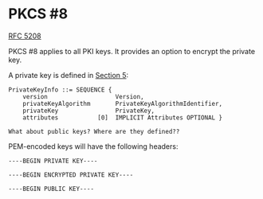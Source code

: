 # PKCS #8

[RFC 5208](https://datatracker.ietf.org/doc/html/rfc5208)

PKCS #8 applies to all PKI keys. It provides an option to encrypt the private key.

A private key is defined in [Section 5](https://datatracker.ietf.org/doc/html/rfc5208#section-5):

```
PrivateKeyInfo ::= SEQUENCE {
    version                   Version,
    privateKeyAlgorithm       PrivateKeyAlgorithmIdentifier,
    privateKey                PrivateKey,
    attributes           [0]  IMPLICIT Attributes OPTIONAL }
```

```admonish question title="Public keys"
What about public keys? Where are they defined??
```

PEM-encoded keys will have the following headers:

```
----BEGIN PRIVATE KEY----
```

```
----BEGIN ENCRYPTED PRIVATE KEY----
```

```
----BEGIN PUBLIC KEY----
```
